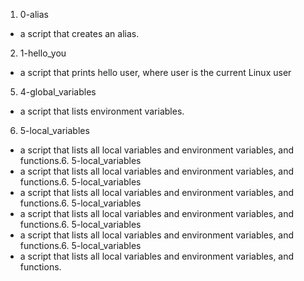 1. 0-alias
-  a script that creates an alias.

2. 1-hello_you
-  a script that prints hello user, where user is the current Linux user

5. 4-global_variables
-  a script that lists environment variables.

6. 5-local_variables
-  a script that lists all local variables and environment variables, and functions.6. 5-local_variables
-  a script that lists all local variables and environment variables, and functions.6. 5-local_variables
-  a script that lists all local variables and environment variables, and functions.6. 5-local_variables
-  a script that lists all local variables and environment variables, and functions.6. 5-local_variables
-  a script that lists all local variables and environment variables, and functions.6. 5-local_variables
-  a script that lists all local variables and environment variables, and functions.
